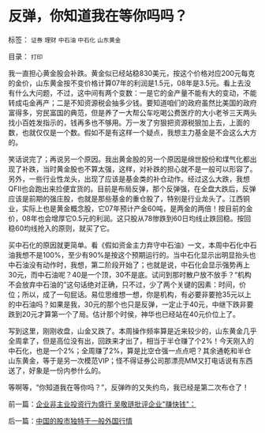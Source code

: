 # 反弹，你知道我在等你吗吗？

标签： `证券` `理财` `中石油` `中石化` `山东黄金` 

目录： `打印`

我一直担心黄金股会补跌。黄金似已经站稳830美元，按这个价格对应200元每克的金价，山东黄金按不变价格计算07年的利润是1.5元，08年是3.5元。看上去没有什么大问题，不过，这中间有两个变数：一是它的金产量不能有大的变动，不能转成屯金再产；二是不知资源税会抽多少钱。要知道咱们的政府虽然比美国的政府富得多，穷民富国的典范，但是养了一大帮公车吃喝公费医疗的大小老爷三天两头找小百姓发指示的，钱再多也不够用。万一发了穷狠把资源税狠加上去，上面的数，也就仅仅是一个数。假如不是有这样一个疑点，我想主力基金是不会这么大方的。



笑话说完了；再说另一个原因。我出黄金股的另一个原因是绵世股份和煤气化都出现了补跌，当时黄金股也不算太强，这样，对补跌的担心就不是一般可以形容了。另外，一些行业性龙头，出现了应该是基金类的补仓动作。经过这么大跌，我想QFII也会跑出来捡便宜货的。目前是布局反弹，那个反弹强，在全盘大跌后，反弹应该是前期的强庄股，也就是那些基金的重仓股了，特别是行业龙头了。江西铜业，实际上也是黄金概念股，它07年预计产金60吨，是两金的两倍！按目前的金价，08年也会增厚它0.5元的利润。这只股从78惨跌到60日均线止跌回稳。按回稳60均线抢入的原则，就买了它。



买中石化的原因就更简单。看《假如资金主力弃守中石油》一文，本周中石化中石油我想不是100%，至少有90%是按这个预期运行的。当中石化显示出明显抬头也中石油没有动作时，我想，第二阶段开始了；也就是说，中石化会显示强势再上30元，而中石油呢？40是一个顶，30不是底。试问到那时散户放不放手？“机构不会放弃中石油的”这句话绝对正确，只不过，少了两个关键的因素：时间，价位；所以，成了一句屁话。易位思维想一想，你是机构，有必要非要抢35元以上的中石油吗？如果是我，30元的那个也只是反弹，一定止于40元，中继下跌非要跌到20元才算第一个了局。估计那个时侯，神华也已经站在40元价位上了。



写到这里，刚刚收盘，山金又跌了。本周操作频率算是近来较少的，山东黄金几乎全周拿了，但是高位没有出，回跌来才出了，相当于半仓赚了个2%！今天刚入的中石化，也是一个2%；全周赚了2%，算是比空仓强一点点吧？其余通乾和半仓山东黄金，等于是另一次模范VIP；怪不得证券公司那漂亮MM又打电话说有东西送了，好象是一份内参什么的。



等啊等，“你知道我在等你吗？”，反弹昨的又失约鸟，我已经是第二次布仓了！





前一篇：[企业非主业投资行为盛行&nbsp;吴敬琏批评企业&quot;赚快钱&quot;：](../../../2007/11/9/企业非主业投资行为盛行&nbsp;吴敬琏批评企业&quot;赚快钱&quot;：.md)

后一篇：[中国的股市独特于一般外国行情](../../../2007/11/9/中国的股市独特于一般外国行情.md)